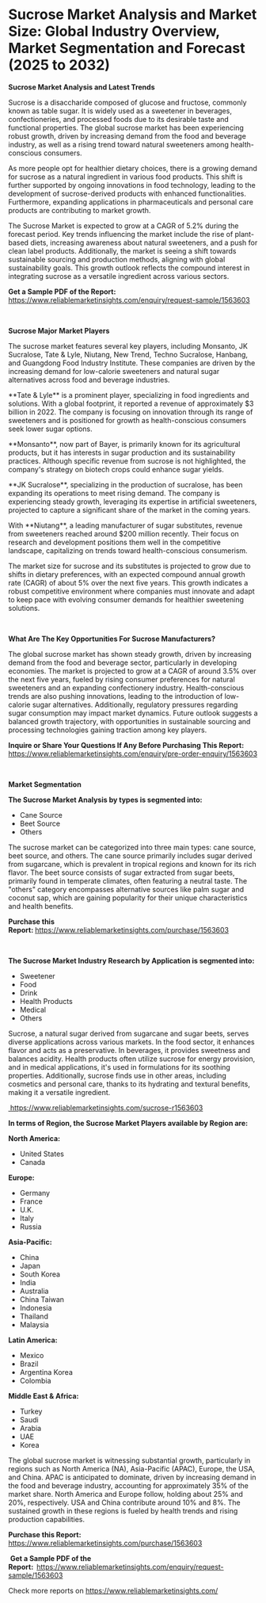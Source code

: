 <p><h1>Sucrose Market Analysis and Market Size: Global Industry Overview, Market Segmentation and Forecast (2025 to 2032)</h1></p><p><strong>Sucrose Market Analysis and Latest Trends</strong></p>
<p><p>Sucrose is a disaccharide composed of glucose and fructose, commonly known as table sugar. It is widely used as a sweetener in beverages, confectioneries, and processed foods due to its desirable taste and functional properties. The global sucrose market has been experiencing robust growth, driven by increasing demand from the food and beverage industry, as well as a rising trend toward natural sweeteners among health-conscious consumers.</p><p>As more people opt for healthier dietary choices, there is a growing demand for sucrose as a natural ingredient in various food products. This shift is further supported by ongoing innovations in food technology, leading to the development of sucrose-derived products with enhanced functionalities. Furthermore, expanding applications in pharmaceuticals and personal care products are contributing to market growth.</p><p>The Sucrose Market is expected to grow at a CAGR of 5.2% during the forecast period. Key trends influencing the market include the rise of plant-based diets, increasing awareness about natural sweeteners, and a push for clean label products. Additionally, the market is seeing a shift towards sustainable sourcing and production methods, aligning with global sustainability goals. This growth outlook reflects the compound interest in integrating sucrose as a versatile ingredient across various sectors.</p></p>
<p><strong>Get a Sample PDF of the Report:&nbsp;</strong> <a href="https://www.reliablemarketinsights.com/enquiry/request-sample/1563603?utm_campaign=2261&utm_medium=2&utm_source=Github&utm_content=ia&utm_term=14022025&utm_id=sucrose">https://www.reliablemarketinsights.com/enquiry/request-sample/1563603</a></p>
<p>&nbsp;</p>
<p><strong>Sucrose Major Market Players</strong></p>
<p><p>The sucrose market features several key players, including Monsanto, JK Sucralose, Tate & Lyle, Niutang, New Trend, Techno Sucralose, Hanbang, and Guangdong Food Industry Institute. These companies are driven by the increasing demand for low-calorie sweeteners and natural sugar alternatives across food and beverage industries.</p><p>**Tate & Lyle** is a prominent player, specializing in food ingredients and solutions. With a global footprint, it reported a revenue of approximately $3 billion in 2022. The company is focusing on innovation through its range of sweeteners and is positioned for growth as health-conscious consumers seek lower sugar options.</p><p>**Monsanto**, now part of Bayer, is primarily known for its agricultural products, but it has interests in sugar production and its sustainability practices. Although specific revenue from sucrose is not highlighted, the company's strategy on biotech crops could enhance sugar yields.</p><p>**JK Sucralose**, specializing in the production of sucralose, has been expanding its operations to meet rising demand. The company is experiencing steady growth, leveraging its expertise in artificial sweeteners, projected to capture a significant share of the market in the coming years.</p><p>With **Niutang**, a leading manufacturer of sugar substitutes, revenue from sweeteners reached around $200 million recently. Their focus on research and development positions them well in the competitive landscape, capitalizing on trends toward health-conscious consumerism.</p><p>The market size for sucrose and its substitutes is projected to grow due to shifts in dietary preferences, with an expected compound annual growth rate (CAGR) of about 5% over the next five years. This growth indicates a robust competitive environment where companies must innovate and adapt to keep pace with evolving consumer demands for healthier sweetening solutions.</p></p>
<p>&nbsp;</p>
<p><strong>What Are The Key Opportunities For Sucrose Manufacturers?</strong></p>
<p><p>The global sucrose market has shown steady growth, driven by increasing demand from the food and beverage sector, particularly in developing economies. The market is projected to grow at a CAGR of around 3.5% over the next five years, fueled by rising consumer preferences for natural sweeteners and an expanding confectionery industry. Health-conscious trends are also pushing innovations, leading to the introduction of low-calorie sugar alternatives. Additionally, regulatory pressures regarding sugar consumption may impact market dynamics. Future outlook suggests a balanced growth trajectory, with opportunities in sustainable sourcing and processing technologies gaining traction among key players.</p></p>
<p><strong>Inquire or Share Your Questions If Any Before Purchasing This Report:</strong> <a href="https://www.reliablemarketinsights.com/enquiry/pre-order-enquiry/1563603?utm_campaign=2261&utm_medium=2&utm_source=Github&utm_content=ia&utm_term=14022025&utm_id=sucrose">https://www.reliablemarketinsights.com/enquiry/pre-order-enquiry/1563603</a></p>
<p>&nbsp;</p>
<p><strong>Market Segmentation</strong></p>
<p><strong>The Sucrose Market Analysis by types is segmented into:</strong></p>
<p><ul><li>Cane Source</li><li>Beet Source</li><li>Others</li></ul></p>
<p><p>The sucrose market can be categorized into three main types: cane source, beet source, and others. The cane source primarily includes sugar derived from sugarcane, which is prevalent in tropical regions and known for its rich flavor. The beet source consists of sugar extracted from sugar beets, primarily found in temperate climates, often featuring a neutral taste. The "others" category encompasses alternative sources like palm sugar and coconut sap, which are gaining popularity for their unique characteristics and health benefits.</p></p>
<p><strong>Purchase this Report:&nbsp;</strong><a href="https://www.reliablemarketinsights.com/purchase/1563603?utm_campaign=2261&utm_medium=2&utm_source=Github&utm_content=ia&utm_term=14022025&utm_id=sucrose">https://www.reliablemarketinsights.com/purchase/1563603</a></p>
<p>&nbsp;</p>
<p><strong>The Sucrose Market Industry Research by Application is segmented into:</strong></p>
<p><ul><li>Sweetener</li><li>Food</li><li>Drink</li><li>Health Products</li><li>Medical</li><li>Others</li></ul></p>
<p><p>Sucrose, a natural sugar derived from sugarcane and sugar beets, serves diverse applications across various markets. In the food sector, it enhances flavor and acts as a preservative. In beverages, it provides sweetness and balances acidity. Health products often utilize sucrose for energy provision, and in medical applications, it's used in formulations for its soothing properties. Additionally, sucrose finds use in other areas, including cosmetics and personal care, thanks to its hydrating and textural benefits, making it a versatile ingredient.</p></p>
<p><a href="https://www.reliablemarketinsights.com/sucrose-r1563603?utm_campaign=2261&utm_medium=2&utm_source=Github&utm_content=ia&utm_term=14022025&utm_id=sucrose">&nbsp;https://www.reliablemarketinsights.com/sucrose-r1563603</a></p>
<p><strong>In terms of Region, the Sucrose Market Players available by Region are:</strong></p>
<p>
    <p> <strong> North America: </strong>
        <ul>
            <li>United States</li>
            <li>Canada</li>
        </ul>
        </p> 
    <p> <strong> Europe: </strong>
        <ul>
            <li>Germany</li>
            <li>France</li>
            <li>U.K.</li>
            <li>Italy</li>
            <li>Russia</li>
        </ul>
        </p> 
    <p> <strong> Asia-Pacific: </strong>
        <ul>
            <li>China</li>
            <li>Japan</li>
            <li>South Korea</li>
            <li>India</li>
            <li>Australia</li>
            <li>China Taiwan</li>
            <li>Indonesia</li>
            <li>Thailand</li>
            <li>Malaysia</li>
        </ul>
        </p> 
    <p> <strong> Latin America: </strong>
        <ul>
            <li>Mexico</li>
            <li>Brazil</li>
            <li>Argentina Korea</li>
            <li>Colombia</li>
        </ul>
        </p> 
    <p> <strong> Middle East & Africa: </strong>
        <ul>
            <li>Turkey</li>
            <li>Saudi</li>
            <li>Arabia</li>
            <li>UAE</li>
            <li>Korea</li>
        </ul>
    </p>
    </p>
<p><p>The global sucrose market is witnessing substantial growth, particularly in regions such as North America (NA), Asia-Pacific (APAC), Europe, the USA, and China. APAC is anticipated to dominate, driven by increasing demand in the food and beverage industry, accounting for approximately 35% of the market share. North America and Europe follow, holding about 25% and 20%, respectively. USA and China contribute around 10% and 8%. The sustained growth in these regions is fueled by health trends and rising production capabilities.</p></p>
<p><strong>Purchase this Report: </strong><a href="https://www.reliablemarketinsights.com/purchase/1563603?utm_campaign=2261&utm_medium=2&utm_source=Github&utm_content=ia&utm_term=14022025&utm_id=sucrose">https://www.reliablemarketinsights.com/purchase/1563603</a></p>
<p>&nbsp;<strong>Get a Sample PDF of the Report:&nbsp;&nbsp;</strong><a href="https://www.reliablemarketinsights.com/enquiry/request-sample/1563603?utm_campaign=2261&utm_medium=2&utm_source=Github&utm_content=ia&utm_term=14022025&utm_id=sucrose">https://www.reliablemarketinsights.com/enquiry/request-sample/1563603</a></p>
<p><strong></strong></p>
<p>Check more reports on <a href="https://www.reliablemarketinsights.com/?utm_campaign=2261&utm_medium=2&utm_source=Github&utm_content=ia&utm_term=14022025&utm_id=sucrose">https://www.reliablemarketinsights.com/</a></p>